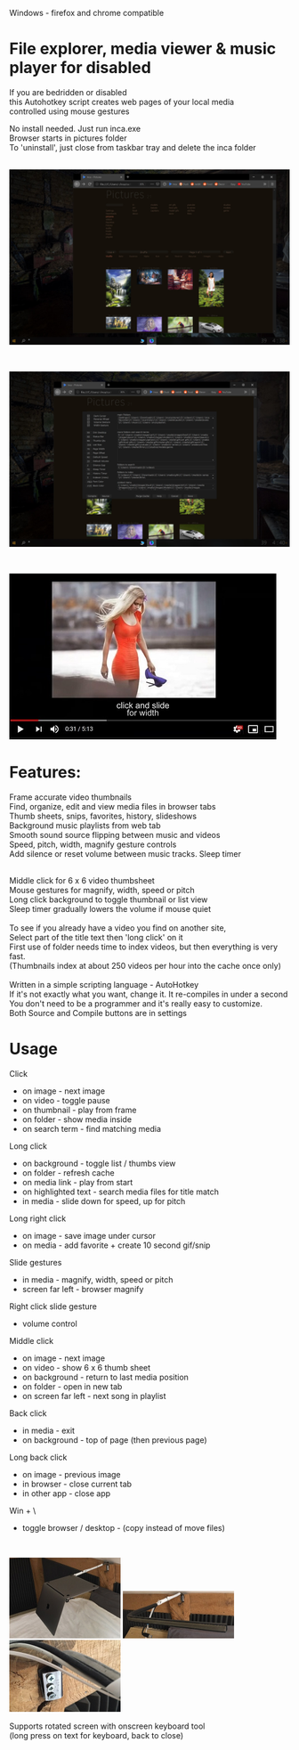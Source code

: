 
Windows - firefox and chrome compatible<br>
# File explorer, media viewer & music player for disabled

If you are bedridden or disabled<br>
this Autohotkey script creates web pages of your local media<br>
controlled using mouse gestures<br>

No install needed. Just run inca.exe<br>
Browser starts in pictures folder<br>
To 'uninstall', just close from taskbar tray and delete the inca folder<br><br>

<p><img src="screens/Screen 1.jpg" width="640"/></p><br>

<p><img src="screens/Screen 2.jpg" width="640"/></p><br>

[![inca](https://raw.githubusercontent.com/inca-viewer/inca/master/screens/youtube.jpg)](https://www.bitchute.com/video/lANVBGf4JuQ6/ "inca")<br>

# Features:

Frame accurate video thumbnails<br>
Find, organize, edit and view media files in browser tabs<br>
Thumb sheets, snips, favorites, history, slideshows<br>
Background music playlists from web tab<br>
Smooth sound source flipping between music and videos<br>
Speed, pitch, width, magnify gesture controls<br>
Add silence or reset volume between music tracks. Sleep timer<br><br>

Middle click for 6 x 6 video thumbsheet<br>
Mouse gestures for magnify, width, speed or pitch<br>
Long click background to toggle thumbnail or list view<br>
Sleep timer gradually lowers the volume if mouse quiet<br><br>
To see if you already have a video you find on another site,<br>
Select part of the title text then 'long click' on it<br>
First use of folder needs time to index videos, but then everything is very fast.<br>
(Thumbnails index at about 250 videos per hour into the cache once only)<br><br>
Written in a simple scripting language - AutoHotkey<br>
If it's not exactly what you want, change it. It re-compiles in under a second<br>
You don't need to be a programmer and it's really easy to customize.<br>
Both Source and Compile buttons are in settings<br>

# Usage

Click
- on image - next image
- on video - toggle pause
- on thumbnail - play from frame
- on folder - show media inside
- on search term - find matching media

Long click
- on background - toggle list / thumbs view
- on folder - refresh cache
- on media link - play from start
- on highlighted text - search media files for title match
- in media - slide down for speed, up for pitch

Long right click
- on image - save image under cursor
- on media - add favorite + create 10 second gif/snip

Slide gestures
- in media - magnify, width, speed or pitch
- screen far left - browser magnify

Right click slide gesture
- volume control

Middle click
- on image - next image
- on video - show 6 x 6 thumb sheet
- on background - return to last media position
- on folder - open in new tab
- on screen far left - next song in playlist

Back click
- in media - exit
- on background - top of page (then previous page)

Long back click
- on image - previous image
- in browser - close current tab
- in other app - close app

Win + \
- toggle browser / desktop - (copy instead of move files)

<br><p><img src="screens/swivel arm 3.jpg" width="200"/> <img src="screens/swivel arm 2.jpg" width="200"/> <img src="screens/swivel arm 1.jpg" width="200"/></p>

Supports rotated screen with onscreen keyboard tool<br>
(long press on text for keyboard, back to close)<br><br>

